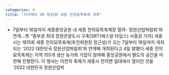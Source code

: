 ```yaml
---
categories: b
title: "지자체의 SR 제15회 세종 전의묘목축제 개최"
---
```

- 7일부터 16일까지 세종중앙공원 내 세종 전의묘목축제장 열려- 정원산업박람회&#39;와 연계&hellip;市 “중부권 최대 정원관광도시 구축[SRT(에스알 타임스) 서중권 기자] 세종시는 제15회 세종 전의묘목축제(추진위원장 정근성)가 오는 7일부터 16일까지 개최되는 ‘2022 대한민국 정원산업박람회’와 연계해 개최된다고 4일 밝혔다.세종 전의묘목축제는 지역 155개 생산 농가와 기업이 참여해 중앙공원에서 별도의 공간을 마련해 진행한다. 이 행사는 이전의 축제가 세종시 전의면 일대에서 열리던 것을 ‘2022 대한민국 정원산업박